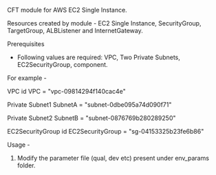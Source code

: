 CFT module for AWS EC2 Single Instance.

Resources created by module -
EC2 Single Instance, SecurityGroup, TargetGroup, ALBListener and InternetGateway.

Prerequisites
* Following values are required:
VPC, Two Private Subnets, EC2SecurityGroup, component.

For example - 

VPC id
VPC = "vpc-09814294f140cac4e"

Private Subnet1
SubnetA = "subnet-0dbe095a74d090f71"

Private Subnet2
SubnetB = "subnet-0876769b280289250"

EC2SecurityGroup id
EC2SecurityGroup = "sg-04153325b23fe6b86"

Usage -
1. Modify the parameter file (qual, dev etc) present under env_params folder.
